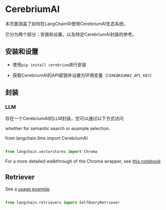 # CerebriumAI



本页面涵盖了如何在LangChain中使用CerebriumAI生态系统。

它分为两个部分：安装和设置，以及特定CerebriumAI封装的参考。



## 安装和设置

- 使用`pip install cerebrium`进行安装

- 获取CerebriumAI的API密钥并设置为环境变量（`CEREBRIUMAI_API_KEY`）



## 封装



### LLM



存在一个CerebriumAI的LLM封装，您可以通过以下方式访问

whether for semantic search or example selection.

from langchain.llms import CerebriumAI

```python

from langchain.vectorstores import Chroma

```



For a more detailed walkthrough of the Chroma wrapper, see [this notebook](../modules/indexes/vectorstores/getting_started.ipynb)



## Retriever



See a [usage example](../modules/indexes/retrievers/examples/chroma_self_query.ipynb).



```python

from langchain.retrievers import SelfQueryRetriever

```

